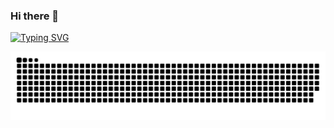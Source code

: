 ### Hi there 👋
[![Typing SVG](https://readme-typing-svg.demolab.com?font=Fira+Code&pause=1000&color=0F00F7&center=true&vCenter=true&width=435&lines=Amir+Ghanem)](https://git.io/typing-svg)
<!--
**AmirMGhanem/AmirMGhanem** is a ✨ _special_ ✨ repository because its `README.md` (this file) appears on your GitHub profile.

Here are some ideas to get you started:

- 🔭 I’m currently working on ...
- 🌱 I’m currently learning ...
- 👯 I’m looking to collaborate on ...
- 🤔 I’m looking for help with ...
- 💬 Ask me about ...
- 📫 How to reach me: ...
- 😄 Pronouns: ...
- ⚡ Fun fact: ...
-->
![Snake animation](https://github.com/AmirMGhanem/AmirMGhanem/blob/output/github-contribution-grid-snake.svg)
